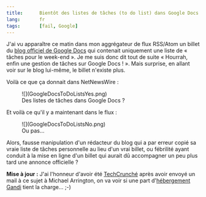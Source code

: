 ```yaml
---
title:      Bientôt des listes de tâches (to do list) dans Google Docs ?
lang:       fr
tags:       [fail, Google]
---
```


J'ai vu apparaître ce matin dans mon aggrégateur de flux RSS/Atom un billet du [blog officiel de Google Docs](http://googledocs.blogspot.com/) qui contenait uniquement une liste de « tâches pour le week-end ». Je me suis donc dit tout de suite « Hourrah, enfin une gestion de tâches sur Google Docs ! ». Mais surprise, en allant voir sur le blog lui-même, le billet n'existe plus.


Voilà ce que ça donnait dans NetNewsWire :

<figure>
  ![](GoogleDocsToDoListsYes.png)
  <figcaption>
  Des listes de tâches dans Google Docs ?
  </figcaption>
</figure>


Et voilà ce qu'il y a maintenant dans le flux :

<figure>
  ![](GoogleDocsToDoListsNo.png)
  <figcaption>
  Ou pas...
  </figcaption>
</figure>


Alors, fausse manipulation d'un rédacteur du blog qui a par erreur copié sa vraie liste de tâches personnelle au lieu d'un vrai billet, ou fébrilité ayant conduit à la mise en ligne d'un billet qui aurait dû accompagner un peu plus tard une annonce officielle ?

**Mise à jour :** J'ai l'honneur d'avoir été [TechCrunché](http://www.techcrunch.com/2008/04/11/google-launching-todo-list-product/) après avoir envoyé un mail à ce sujet à Michael Arrington, on va voir si une part d'[hébergement Gandi](http://www.gandi.net/hebergement/) tient la charge... ;-)
